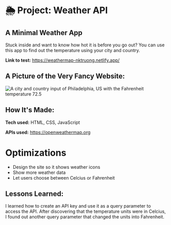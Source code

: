 # 🌦 Project: Weather API

## A Minimal Weather App

Stuck inside and want to know how hot it is before you go out? You can use this app to find out the temperature using your city and country.

**Link to test:** https://weathermap-nktruong.netlify.app/

## A Picture of the Very Fancy Website:
![A city and country input of Philadelphia, US with the Fahrenheit temperature 72.5](https://user-images.githubusercontent.com/88857875/135169907-b7a86b9a-e0d0-4354-80e9-4dfed80d6d1f.png)

## How It's Made:

**Tech used:** HTML, CSS, JavaScript

**APIs used:** https://openweathermap.org

# Optimizations

* Design the site so it shows weather icons
* Show more weather data
* Let users choose between Celcius or Fahrenheit

## Lessons Learned:

I learned how to create an API key and use it as a query parameter to access the API. After discovering that the temperature units were in Celcius, I found out another query parameter that changed the units into Fahrenheit.
